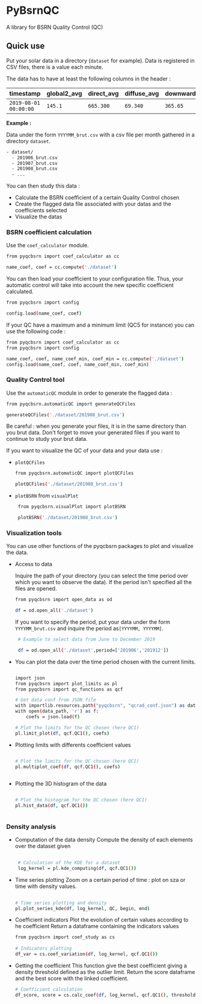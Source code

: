 # PyBsrnQC
A library for BSRN Quality Control (QC)

## Quick use

Put your solar data in a directory (`dataset` for example). Data is registered in CSV files, there is a value each minute.

The data has to have at least the following columns in the header :
 
 | timestamp | global2_avg | direct_avg | diffuse_avg | downward_avg | temperature 
| :---     | :---        | :---     | :---        | :---     | :---        |
|  `2019-08-01 00:00:00` | `145.1` | `665.300` | `69.340` | `365.65` | `25` | 
  

__Example :__

Data under the form `YYYYMM_brut.csv` with a csv file per month gathered in a directory `dataset`.
```sh
- dataset/
  - 201906_brut.csv
  - 201907_brut.csv
  - 201908_brut.csv
  - ...
  ```

  
You can then study this data : 
  
- Calculate the BSRN coefficient of a certain Quality Control chosen 
- Create the flagged data file associated with your datas and the coefficients selected
- Visualize the datas 
 
 ### BSRN coefficient calculation 
 
  Use the `coef_calculator` module. 
  
  ```sh
  from pyqcbsrn import coef_calculator as cc 
  
  name_coef, coef = cc.compute('./dataset')
  ```
  
  You can then load your coefficient to your configuration file. Thus, your automatic control will take into account the new specific coefficient calculated.
  
  ```sh
  from pyqcbsrn import config
  
  config.load(name_coef, coef)
  ```
  If your QC have a maximum and a minimum limit (QC5 for instance) you can use the following code : 
  
  ```sh
  from pyqcbsrn import coef_calculator as cc 
  from pyqcbsrn import config
  
  name_coef, coef, name_coef_min, coef_min = cc.compute('./dataset')
  config.load(name_coef, coef, name_coef_min, coef_min)
  ```
  
  ### Quality Control tool
 
  Use the `automaticQC` module in order to generate the flagged data : 
  
  ```sh
  from pyqcbsrn.automaticQC import generateQCFiles
  
generateQCFiles('./dataset/201908_brut.csv')
  ```
  Be careful : when you generate your files, it is in the same directory than you brut data. Don't forget to move your generated files if you want to continue to study your brut data.
  
  If you want to visualize the QC of your data and your data use : 
  - `plotQCFiles`  
     
    ```sh
    from pyqcbsrn.automaticQC import plotQCFiles

    plotQCFiles('./dataset/201908_brut.csv')
      ```
  - `plotBSRN` from `visualPlot`
     ```sh
      from pyqcbsrn.visualPlot import plotBSRN

      plotBSRN('./dataset/201908_brut.csv')
     ```

  ### Visualization tools 
  
  You can use other functions of the pyqcbsrn packages to plot and visualize the data.
  
  * Access to data 

    Inquire the path of your directory (you can select the time period over which you want to observe the data). If the period isn't specified all the files are opened.

    ```sh
    from pyqcbsrn import open_data as od

    df = od.open_all('./dataset')
    ```
     If you want to specify the period, put your data under the form `YYYYMM_brut.csv` and inquire the period as`[YYYYMM, YYYYMM]`. 

     ```sh
      # Example to select data from June to December 2019

      df = od.open_all('./dataset',period=['201906','201912'])
     ```

  * You can plot the data over the time period chosen with the current limits.


    ```sh

    import json 
    from pyqcbsrn import plot_limits as pl
    from pyqcbsrn import qc_functions as qcf

    # Get data conf from JSON file
    with importlib.resources.path("pyqcbsrn", "qcrad_conf.json") as data_path:
    with open(data_path, 'r') as f:
        coefs = json.load(f)

    # Plot the limits for the QC chosen (here QC1)
    pl.limit_plot(df, qcf.QC1(), coefs)

    ```
* Plotting limits with differents coefficient values

  ```sh
  
  # Plot the limits for the QC chosen (here QC1)
  pl.multiplot_coef(df, qcf.QC1(), coefs)
 
  ```

* Plotting the 3D histogram of the data 

  ```sh
  
  # Plot the histogram for the QC chosen (here QC1)
  pl.hist_data(df, qcf.QC1())
 
  ```
  
 ### Density analysis
  
 * Computation of the data density 
   Compute the density of each elements over the dataset given
   ```sh
  
    # Calculation of the KDE for a dataset
    log_kernel = pl.kde_computing(df, qcf.QC1())

    ```
  
 * Time series plotting
   Zoom on a certain period of time : plot on sza or time with density values.
    
   ```sh
  
   # Time series plotting and density
   pl.plot_series_kde(df, log_kernel, QC, begin, end)
   ```
    
 * Coefficient indicators 
   Plot the evolution of certain values according to he coefficient 
   Return a dataframe containing the indicators values
    
   ```sh
   from pyqcbsrn import coef_study as cs
    
   # Indicators plotting
   df_var = cs.coef_variation(df, log_kernel, qcf.QC1())
   ```
    
 * Getting the coefficient 
   This function give the best coefficient giving a density threshold defined as the outlier limit.
   Return the score dataframe and the best score with the linked coefficient.
    
   ```sh
   # Coefficient calculation
   df_score, score = cs.calc_coef(df, log_kernel, qcf.QC1(), threshold=-15)
   ```
